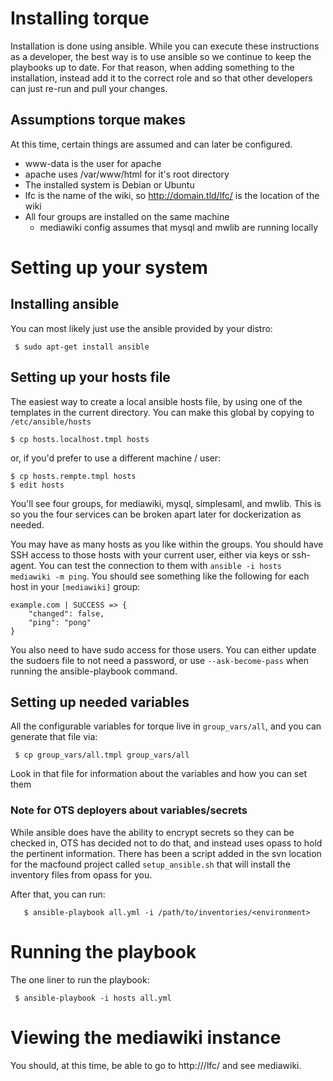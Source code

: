 # Installing torque

Installation is done using ansible.  While you can execute these instructions as
a developer, the best way is to use ansible so we continue to keep the playbooks
up to date.  For that reason, when adding something to the installation, instead
add it to the correct role and so that other developers can just re-run and pull
your changes.

## Assumptions torque makes

At this time, certain things are assumed and can later be configured.

* www-data is the user for apache
* apache uses /var/www/html for it's root directory
* The installed system is Debian or Ubuntu
* lfc is the name of the wiki, so http://domain.tld/lfc/ is the location of the wiki
* All four groups are installed on the same machine
  * mediawiki config assumes that mysql and mwlib are running locally

# Setting up your system

## Installing ansible

You can most likely just use the ansible provided by your distro:

```ShellSession
 $ sudo apt-get install ansible
```

## Setting up your hosts file

The easiest way to create a local ansible hosts file, by using one of the templates
in the current directory.  You can make this global by copying to `/etc/ansible/hosts`

```
$ cp hosts.localhost.tmpl hosts
```

or, if you'd prefer to use a different machine / user:
```
$ cp hosts.rempte.tmpl hosts
$ edit hosts
```

You'll see four groups, for mediawiki, mysql, simplesaml, and mwlib.  This is so you
the four services can be broken apart later for dockerization as needed.

You may have as many hosts as you like within the groups.  You should have
SSH access to those hosts with your current user, either via keys or ssh-agent.
You can test the connection to them with `ansible -i hosts mediawiki -m ping`.
You should see something like the following for each host in your `[mediawiki]`
group:

```
example.com | SUCCESS => {
    "changed": false, 
    "ping": "pong"
}
```

You also need to have sudo access for those users.  You can either update the
sudoers file to not need a password, or use `--ask-become-pass` when running the
ansible-playbook command.

## Setting up needed variables

All the configurable variables for torque live in `group_vars/all`, and you can
generate that file via:

```ShellSesssion
 $ cp group_vars/all.tmpl group_vars/all
```

Look in that file for information about the variables and how you can set them

### Note for OTS deployers about variables/secrets

While ansible does have the ability to encrypt secrets so they can be checked in,
OTS has decided not to do that, and instead uses opass to hold the pertinent
information.  There has been a script added in the svn location for the macfound
project called `setup_ansible.sh` that will install the inventory files from
opass for you.

After that, you can run:

```
   $ ansible-playbook all.yml -i /path/to/inventories/<environment>
```

# Running the playbook

The one liner to run the playbook:

```ShellSesssion
 $ ansible-playbook -i hosts all.yml
```

# Viewing the mediawiki instance

You should, at this time, be able to go to http://<host>/lfc/ and see mediawiki.
